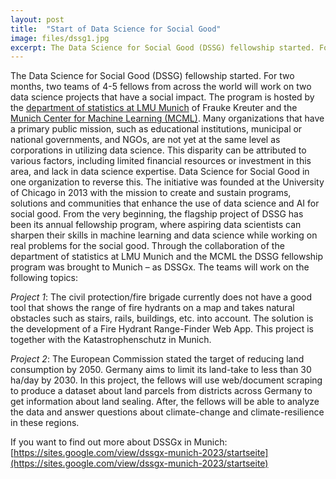 ```yaml
---
layout: post
title:  "Start of Data Science for Social Good"
image: files/dssg1.jpg
excerpt: The Data Science for Social Good (DSSG) fellowship started. For two months, two teams of 4-5 fellows from across the world will work on two data science projects that have a social impact. The program is hosted by the department of statistics at LMU Munich of Frauke Kreuter and the Munich Center for Machine Learning (MCML).
---
```


The Data Science for Social Good (DSSG) fellowship started. For two months, two teams of 4-5 fellows from across the world will work on two data science projects that have a social impact. The program is hosted by the [department of statistics at LMU Munich](https://www.en.statistik.uni-muenchen.de/index.html) of Frauke Kreuter and the [Munich Center for Machine Learning (MCML)](https://mcml.ai/).
Many organizations that have a primary public mission, such as educational institutions, municipal or national governments, and NGOs, are not yet at the same level as corporations in utilizing data science. This disparity can be attributed to various factors, including limited financial resources or investment in this area, and lack in data science expertise. Data Science for Social Good in one organization to reverse this. The initiative was founded at the University of Chicago in 2013 with the mission to create and sustain programs, solutions and communities that enhance the use of data science and AI  for social good. From the very beginning, the flagship project of DSSG has been its annual fellowship program, where aspiring data scientists can sharpen their skills in machine learning  and data science while working on real problems for the social good. Through the collaboration of the department of statistics at LMU Munich and the MCML the DSSG fellowship program was brought to Munich – as DSSGx. 
The teams will work on the following topics:

_Project 1_: The civil protection/fire brigade currently does not have a good tool that shows the range of fire hydrants on a map and takes natural obstacles such as stairs, rails, buildings, etc. into account. The solution is the development of a Fire Hydrant Range-Finder Web App. This project is together with the Katastrophenschutz in Munich.

_Project 2_: The European Commission stated the target of reducing land consumption by 2050. Germany aims to limit its land-take to less than 30 ha/day by 2030. In this project, the fellows will use web/document scraping to produce a dataset about land parcels from districts across Germany to get information about land sealing. After, the fellows will be able to analyze the data and answer questions about climate-change and climate-resilience in these regions.

If you want to find out more about DSSGx in Munich:
[https://sites.google.com/view/dssgx-munich-2023/startseite](https://sites.google.com/view/dssgx-munich-2023/startseite)